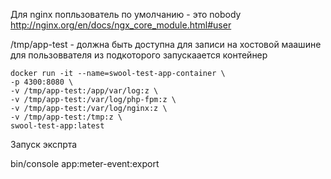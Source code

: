 Для nginx попльзователь по умолчанию  - это nobody 
http://nginx.org/en/docs/ngx_core_module.html#user


/tmp/app-test - должна быть доступна для записи на хостовой маашине для пользоввателя из подкоторого запускаается контейнер 

```shell
docker run -it --name=swool-test-app-container \
-p 4300:8080 \
-v /tmp/app-test:/app/var/log:z \
-v /tmp/app-test:/var/log/php-fpm:z \
-v /tmp/app-test:/var/log/nginx:z \
-v /tmp/app-test:/tmp:z \
swool-test-app:latest
```


Запуск экспрта 

bin/console app:meter-event:export
